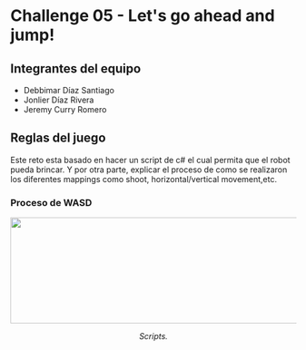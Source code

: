 # Challenge 05 - Let's go ahead and jump!

## Integrantes del equipo
- Debbimar Díaz Santiago
- Jonlier Díaz Rivera
- Jeremy Curry Romero

## Reglas del juego
Este reto esta basado en hacer un script de c# el cual permita que el robot pueda brincar. Y por otra parte, explicar el proceso de como se realizaron los diferentes mappings como shoot, horizontal/vertical movement,etc.

### Proceso de WASD
<div align="center">
  <img src=<img width="592" height="187" src="https://github.com/user-attachments/assets/dc49dfee-2424-456a-b5cf-2864487b35c2" />
  <p><i>Scripts.</i></p>
</div>




